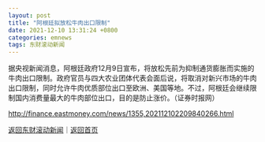 ```yaml
---
layout: post
title: "阿根廷拟放松牛肉出口限制"
date: 2021-12-10 13:31:24 +0800
categories: emnews
tags: 东财滚动新闻
---
```


据央视新闻消息，阿根廷政府12月9日宣布，将放松先前为抑制通货膨胀而实施的牛肉出口限制。政府官员与四大农业团体代表会面后说，将取消对新兴市场的牛肉出口限制，同时允许牛肉优质部位出口至欧洲、美国等地。不过，阿根廷会继续限制国内消费量最大的牛肉部位出口，目的是防止涨价。（证券时报网）

<http://finance.eastmoney.com/news/1355,202112102209840266.html>

[返回东财滚动新闻](//finews.withounder.com/emnews/)｜[返回首页](//finews.withounder.com/)